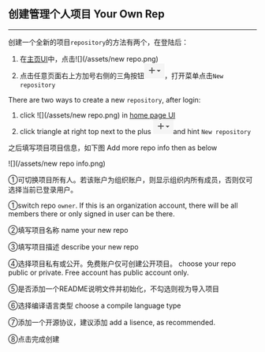 ## 创建管理个人项目 Your Own Rep

---

创建一个全新的项目`repository`的方法有两个，在登陆后：

1. 在[主页UI](/chapter1.md)中，点击![](/assets/new repo.png)
2. 点击任意页面右上方加号右侧的三角按钮![](/assets/plus.png)，打开菜单点击`New repository`

There are two ways to create a new `repository`, after login:

1. click ![](/assets/new repo.png) in [home page UI](/chapter1.md)
2. click triangle at right top next to the plus ![](/assets/plus.png)and hint `New repository`

之后填写项目项目信息，如下图   Add more repo info then as below

![](/assets/new repo info.png)

①可切换项目所有人。若该账户为组织账户，则显示组织内所有成员，否则仅可选择当前已登录用户。

①switch repo `owner`. If this is an organization account, there will be all members there or only signed in user can be there.

②填写项目名称   name your new repo

③填写项目描述   describe your new repo

④选择项目私有或公开。免费账户仅可创建公开项目。   choose your repo public or private. Free account has public account only.

⑤是否添加一个README说明文件并初始化，不勾选则视为导入项目

⑥选择编译语言类型   choose a compile language type

⑦添加一个开源协议，建议添加   add a lisence, as recommended.

⑧点击完成创建

